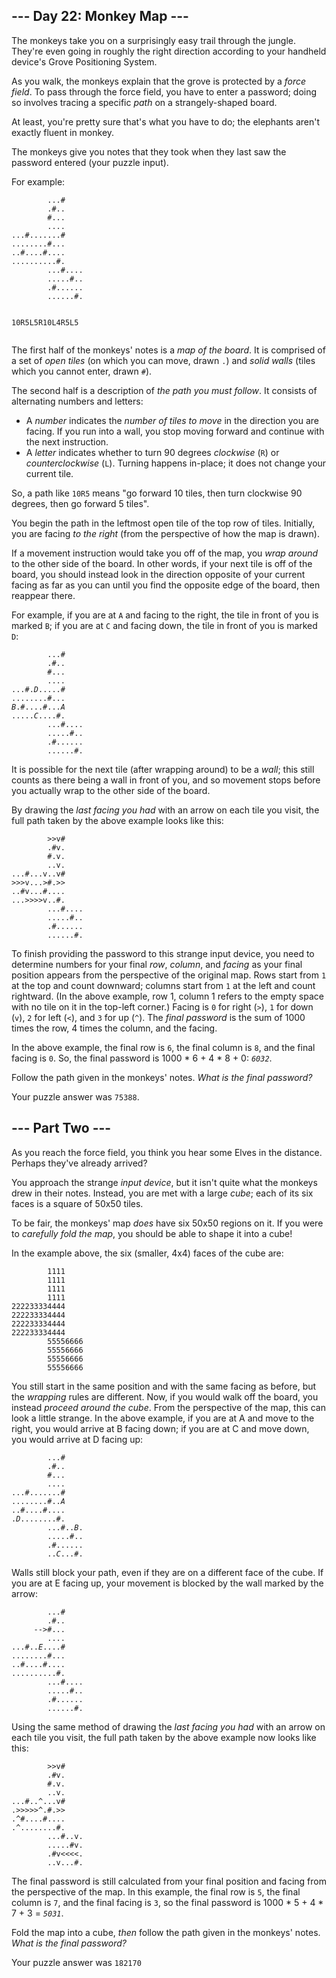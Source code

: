 <article class="day-desc"><h2>--- Day 22: Monkey Map ---</h2><p>The monkeys take you on a surprisingly easy trail through the jungle. They're even going in roughly the right direction according to your handheld device's Grove Positioning System.</p>
<p>As you walk, the monkeys explain that the grove is protected by a <em>force field</em>. To pass through the force field, you have to enter a password; doing so involves tracing a specific <em>path</em> on a strangely-shaped board.</p>
<p>At least, you're pretty sure that's what you have to do; the elephants aren't exactly fluent in monkey.</p>
<p>The monkeys give you notes that they took when they last saw the password entered (your puzzle input).</p>
<p>For example:</p>
<pre><code>        ...#
        .#..
        #...
        ....
...#.......#
........#...
..#....#....
..........#.
        ...#....
        .....#..
        .#......
        ......#.

10R5L5R10L4R5L5
</code></pre>
<p>The first half of the monkeys' notes is a <em>map of the board</em>. It is comprised of a set of <em>open tiles</em> (on which you can move, drawn <code>.</code>) and <em>solid walls</em> (tiles which you cannot enter, drawn <code>#</code>).</p>
<p>The second half is a description of <em>the path you must follow</em>. It consists of alternating numbers and letters:</p>
<ul>
<li>A <em>number</em> indicates the <em>number of tiles to move</em> in the direction you are facing. If you run into a wall, you stop moving forward and continue with the next instruction.</li>
<li>A <em>letter</em> indicates whether to turn 90 degrees <em>clockwise</em> (<code>R</code>) or <em><span title="Or &quot;anticlockwise&quot;, if you're anti-counterclockwise.">counterclockwise</span></em> (<code>L</code>). Turning happens in-place; it does not change your current tile.</li>
</ul>
<p>So, a path like <code>10R5</code> means "go forward 10 tiles, then turn clockwise 90 degrees, then go forward 5 tiles".</p>
<p>You begin the path in the leftmost open tile of the top row of tiles. Initially, you are facing <em>to the right</em> (from the perspective of how the map is drawn).</p>
<p>If a movement instruction would take you off of the map, you <em>wrap around</em> to the other side of the board. In other words, if your next tile is off of the board, you should instead look in the direction opposite of your current facing as far as you can until you find the opposite edge of the board, then reappear there.</p>
<p>For example, if you are at <code>A</code> and facing to the right, the tile in front of you is marked <code>B</code>; if you are at <code>C</code> and facing down, the tile in front of you is marked <code>D</code>:</p>
<pre><code>        ...#
        .#..
        #...
        ....
...#.<em>D</em>.....#
........#...
<em>B</em>.#....#...<em>A</em>
.....<em>C</em>....#.
        ...#....
        .....#..
        .#......
        ......#.
</code></pre>
<p>It is possible for the next tile (after wrapping around) to be a <em>wall</em>; this still counts as there being a wall in front of you, and so movement stops before you actually wrap to the other side of the board.</p>
<p>By drawing the <em>last facing you had</em> with an arrow on each tile you visit, the full path taken by the above example looks like this:</p>
<pre><code>        &gt;&gt;v#    
        .#v.    
        #.v.    
        ..v.    
...#...v..v#    
&gt;&gt;&gt;v...<em>&gt;</em>#.&gt;&gt;    
..#v...#....    
...&gt;&gt;&gt;&gt;v..#.    
        ...#....
        .....#..
        .#......
        ......#.
</code></pre>
<p>To finish providing the password to this strange input device, you need to determine numbers for your final <em>row</em>, <em>column</em>, and <em>facing</em> as your final position appears from the perspective of the original map. Rows start from <code>1</code> at the top and count downward; columns start from <code>1</code> at the left and count rightward. (In the above example, row 1, column 1 refers to the empty space with no tile on it in the top-left corner.) Facing is <code>0</code> for right (<code>&gt;</code>), <code>1</code> for down (<code>v</code>), <code>2</code> for left (<code>&lt;</code>), and <code>3</code> for up (<code>^</code>). The <em>final password</em> is the sum of 1000 times the row, 4 times the column, and the facing.</p>
<p>In the above example, the final row is <code>6</code>, the final column is <code>8</code>, and the final facing is <code>0</code>. So, the final password is 1000 * 6 + 4 * 8 + 0: <code><em>6032</em></code>.</p>
<p>Follow the path given in the monkeys' notes. <em>What is the final password?</em></p>
</article>
<p>Your puzzle answer was <code>75388</code>.</p><article class="day-desc"><h2 id="part2">--- Part Two ---</h2><p>As you reach the force field, you think you hear some Elves in the distance. Perhaps they've already arrived?</p>
<p>You approach the strange <em>input device</em>, but it isn't quite what the monkeys drew in their notes. Instead, you are met with a large <em>cube</em>; each of its six faces is a square of 50x50 tiles.</p>
<p>To be fair, the monkeys' map <em>does</em> have six 50x50 regions on it. If you were to <em>carefully fold the map</em>, you should be able to shape it into a cube!</p>
<p>In the example above, the six (smaller, 4x4) faces of the cube are:</p>
<pre><code>        1111
        1111
        1111
        1111
222233334444
222233334444
222233334444
222233334444
        55556666
        55556666
        55556666
        55556666
</code></pre>
<p>You still start in the same position and with the same facing as before, but the <em>wrapping</em> rules are different. Now, if you would walk off the board, you instead <em>proceed around the cube</em>. From the perspective of the map, this can look a little strange. In the above example, if you are at A and move to the right, you would arrive at B facing down; if you are at C and move down, you would arrive at D facing up:</p>
<pre><code>        ...#
        .#..
        #...
        ....
...#.......#
........#..<em>A</em>
..#....#....
.<em>D</em>........#.
        ...#..<em>B</em>.
        .....#..
        .#......
        ..<em>C</em>...#.
</code></pre>
<p>Walls still block your path, even if they are on a different face of the cube. If you are at E facing up, your movement is blocked by the wall marked by the arrow:</p>
<pre><code>        ...#
        .#..
     <em>--&gt;#</em>...
        ....
...#..<em>E</em>....#
........#...
..#....#....
..........#.
        ...#....
        .....#..
        .#......
        ......#.
</code></pre>
<p>Using the same method of drawing the <em>last facing you had</em> with an arrow on each tile you visit, the full path taken by the above example now looks like this:</p>
<pre><code>        &gt;&gt;v#    
        .#v.    
        #.v.    
        ..v.    
...#..<em>^</em>...v#    
.&gt;&gt;&gt;&gt;&gt;^.#.&gt;&gt;    
.^#....#....    
.^........#.    
        ...#..v.
        .....#v.
        .#v&lt;&lt;&lt;&lt;.
        ..v...#.
</code></pre>
<p>The final password is still calculated from your final position and facing from the perspective of the map. In this example, the final row is <code>5</code>, the final column is <code>7</code>, and the final facing is <code>3</code>, so the final password is 1000 * 5 + 4 * 7 + 3 = <code><em>5031</em></code>.</p>
<p>Fold the map into a cube, <em>then</em> follow the path given in the monkeys' notes. <em>What is the final password?</em></p>
</article>
<p>Your puzzle answer was <code>182170</code>